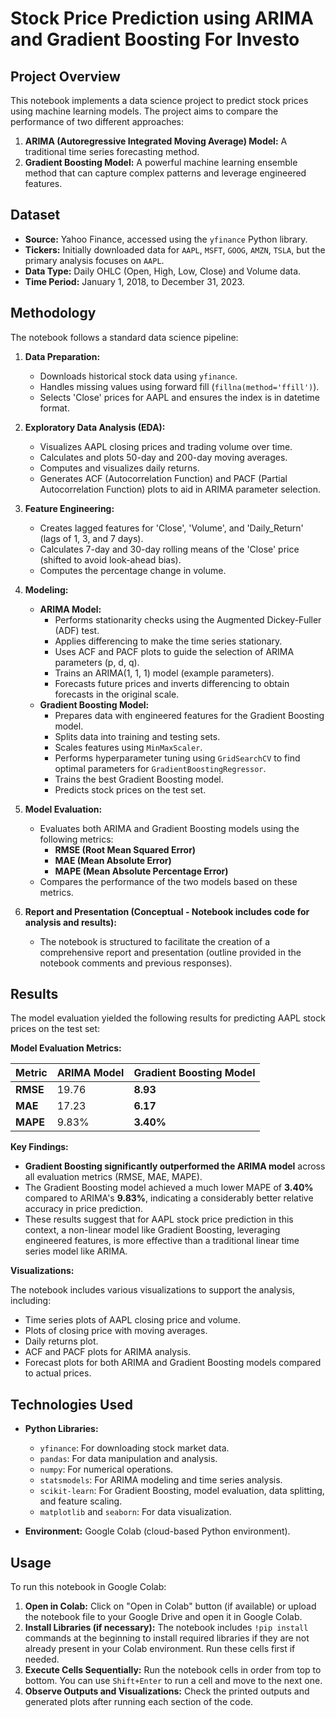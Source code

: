# Stock Price Prediction using ARIMA and Gradient Boosting For Investo

## Project Overview

This notebook implements a data science project to predict stock prices using machine learning models. The project aims to compare the performance of two different approaches:

1.  **ARIMA (Autoregressive Integrated Moving Average) Model:** A traditional time series forecasting method.
2.  **Gradient Boosting Model:** A powerful machine learning ensemble method that can capture complex patterns and leverage engineered features.

## Dataset

*   **Source:** Yahoo Finance, accessed using the `yfinance` Python library.
*   **Tickers:**  Initially downloaded data for `AAPL`, `MSFT`, `GOOG`, `AMZN`, `TSLA`, but the primary analysis focuses on `AAPL`.
*   **Data Type:** Daily OHLC (Open, High, Low, Close) and Volume data.
*   **Time Period:** January 1, 2018, to December 31, 2023.

## Methodology

The notebook follows a standard data science pipeline:

1.  **Data Preparation:**
    *   Downloads historical stock data using `yfinance`.
    *   Handles missing values using forward fill (`fillna(method='ffill')`).
    *   Selects 'Close' prices for AAPL and ensures the index is in datetime format.

2.  **Exploratory Data Analysis (EDA):**
    *   Visualizes AAPL closing prices and trading volume over time.
    *   Calculates and plots 50-day and 200-day moving averages.
    *   Computes and visualizes daily returns.
    *   Generates ACF (Autocorrelation Function) and PACF (Partial Autocorrelation Function) plots to aid in ARIMA parameter selection.

3.  **Feature Engineering:**
    *   Creates lagged features for 'Close', 'Volume', and 'Daily\_Return' (lags of 1, 3, and 7 days).
    *   Calculates 7-day and 30-day rolling means of the 'Close' price (shifted to avoid look-ahead bias).
    *   Computes the percentage change in volume.

4.  **Modeling:**
    *   **ARIMA Model:**
        *   Performs stationarity checks using the Augmented Dickey-Fuller (ADF) test.
        *   Applies differencing to make the time series stationary.
        *   Uses ACF and PACF plots to guide the selection of ARIMA parameters (p, d, q).
        *   Trains an ARIMA(1, 1, 1) model (example parameters).
        *   Forecasts future prices and inverts differencing to obtain forecasts in the original scale.
    *   **Gradient Boosting Model:**
        *   Prepares data with engineered features for the Gradient Boosting model.
        *   Splits data into training and testing sets.
        *   Scales features using `MinMaxScaler`.
        *   Performs hyperparameter tuning using `GridSearchCV` to find optimal parameters for `GradientBoostingRegressor`.
        *   Trains the best Gradient Boosting model.
        *   Predicts stock prices on the test set.

5.  **Model Evaluation:**
    *   Evaluates both ARIMA and Gradient Boosting models using the following metrics:
        *   **RMSE (Root Mean Squared Error)**
        *   **MAE (Mean Absolute Error)**
        *   **MAPE (Mean Absolute Percentage Error)**
    *   Compares the performance of the two models based on these metrics.

6.  **Report and Presentation (Conceptual - Notebook includes code for analysis and results):**
    *   The notebook is structured to facilitate the creation of a comprehensive report and presentation (outline provided in the notebook comments and previous responses).

## Results

The model evaluation yielded the following results for predicting AAPL stock prices on the test set:

**Model Evaluation Metrics:**

| Metric | ARIMA Model | Gradient Boosting Model |
|---|---|---|
| **RMSE** | 19.76 | **8.93** |
| **MAE** | 17.23 | **6.17** |
| **MAPE** | 9.83% | **3.40%** |

**Key Findings:**

*   **Gradient Boosting significantly outperformed the ARIMA model** across all evaluation metrics (RMSE, MAE, MAPE).
*   The Gradient Boosting model achieved a much lower MAPE of **3.40%** compared to ARIMA's **9.83%**, indicating a considerably better relative accuracy in price prediction.
*   These results suggest that for AAPL stock price prediction in this context, a non-linear model like Gradient Boosting, leveraging engineered features, is more effective than a traditional linear time series model like ARIMA.

**Visualizations:**

The notebook includes various visualizations to support the analysis, including:

*   Time series plots of AAPL closing price and volume.
*   Plots of closing price with moving averages.
*   Daily returns plot.
*   ACF and PACF plots for ARIMA analysis.
*   Forecast plots for both ARIMA and Gradient Boosting models compared to actual prices.

## Technologies Used

*   **Python Libraries:**
    *   `yfinance`: For downloading stock market data.
    *   `pandas`: For data manipulation and analysis.
    *   `numpy`: For numerical operations.
    *   `statsmodels`: For ARIMA modeling and time series analysis.
    *   `scikit-learn`: For Gradient Boosting, model evaluation, data splitting, and feature scaling.
    *   `matplotlib` and `seaborn`: For data visualization.

*   **Environment:** Google Colab (cloud-based Python environment).

## Usage

To run this notebook in Google Colab:

1.  **Open in Colab:** Click on "Open in Colab" button (if available) or upload the notebook file to your Google Drive and open it in Google Colab.
2.  **Install Libraries (if necessary):** The notebook includes `!pip install` commands at the beginning to install required libraries if they are not already present in your Colab environment. Run these cells first if needed.
3.  **Execute Cells Sequentially:** Run the notebook cells in order from top to bottom. You can use `Shift+Enter` to run a cell and move to the next one.
4.  **Observe Outputs and Visualizations:** Check the printed outputs and generated plots after running each section of the code.
